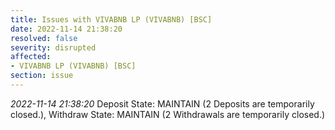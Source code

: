 ```yaml
---
title: Issues with VIVABNB LP (VIVABNB) [BSC]
date: 2022-11-14 21:38:20
resolved: false
severity: disrupted
affected:
- VIVABNB LP (VIVABNB) [BSC]
section: issue
---
```


*2022-11-14 21:38:20* Deposit State: MAINTAIN (2 Deposits are temporarily closed.), Withdraw State: MAINTAIN (2 Withdrawals are temporarily closed.)